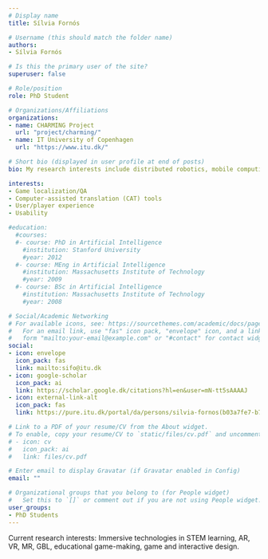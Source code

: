 ```yaml
---
# Display name
title: Sílvia Fornós

# Username (this should match the folder name)
authors:
- Sílvia Fornós

# Is this the primary user of the site?
superuser: false

# Role/position
role: PhD Student

# Organizations/Affiliations
organizations:
- name: CHARMING Project
  url: "project/charming/"
- name: IT University of Copenhagen
  url: "https://www.itu.dk/"

# Short bio (displayed in user profile at end of posts)
bio: My research interests include distributed robotics, mobile computing and programmable matter.

interests:
- Game localization/QA
- Computer-assisted translation (CAT) tools
- User/player experience
- Usability

#education:
  #courses:
  #- course: PhD in Artificial Intelligence
    #institution: Stanford University
    #year: 2012
  #- course: MEng in Artificial Intelligence
    #institution: Massachusetts Institute of Technology
    #year: 2009
  #- course: BSc in Artificial Intelligence
    #institution: Massachusetts Institute of Technology
    #year: 2008

# Social/Academic Networking
# For available icons, see: https://sourcethemes.com/academic/docs/page-builder/#icons
#   For an email link, use "fas" icon pack, "envelope" icon, and a link in the
#   form "mailto:your-email@example.com" or "#contact" for contact widget.
social:
- icon: envelope
  icon_pack: fas
  link: mailto:sifo@itu.dk
- icon: google-scholar
  icon_pack: ai
  link: https://scholar.google.dk/citations?hl=en&user=mN-tt5sAAAAJ
- icon: external-link-alt
  icon_pack: fas
  link: https://pure.itu.dk/portal/da/persons/silvia-fornos(b03a7fe7-b760-4f5a-9094-8bc39ec12e37).html

# Link to a PDF of your resume/CV from the About widget.
# To enable, copy your resume/CV to `static/files/cv.pdf` and uncomment the lines below.
# - icon: cv
#   icon_pack: ai
#   link: files/cv.pdf

# Enter email to display Gravatar (if Gravatar enabled in Config)
email: ""

# Organizational groups that you belong to (for People widget)
#   Set this to `[]` or comment out if you are not using People widget.
user_groups:
- PhD Students
---
```


Current research interests: Immersive technologies in STEM learning, AR, VR, MR, GBL, educational game-making, game and interactive design.